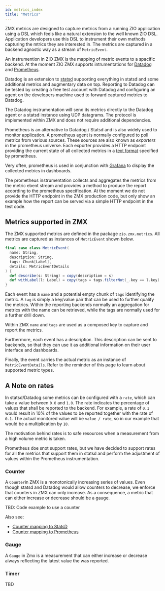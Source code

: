 ```yaml
---
id: metrics_index
title: "Metrics"
---
```

ZMX metrics are designed to capture metrics from a running ZIO application using a DSL which feels like a natural extension to the well known
ZIO DSL. Application developers use this DSL to instrument their own methods capturing the mtrics they are interested in. The metrics are captured
in a backend agnostic way as a stream of `MetricEvent`. 

An instrumention in ZIO ZMX is the mapping of metric events to a spacific backend. At the moment ZIO ZMX supports intrumentations for 
[Datadog](https://www.datadoghq.com/) and [Prometheus](https://prometheus.io).

Datadog is an extension to [statsd](https://github.com/statsd/statsd) supporting everything in statsd and some additional metrics and 
augmentary data on top. Reporting to Datadog can be tested by creating a free test account with Datadog and configuring an agent on the 
developers machine used to forward captured metrics to Datadog. 

The Datadog instrumentation will send its metrics directly to the Datadog agent or a statsd instance using UDP datagrams. The protocol is 
implemented within ZMX and does not require additional dependencies. 

Prometheus is an alternative to Datadog / Statsd and is also widely used to monitor application. A prometheus agent is normally configured 
to poll metrics from various sources. These sources are also known as _exporters_ in the prometheus universe. Each exporter provides a HTTP 
endpoint providing the current state of all collected metrics in a [text format](https://prometheus.io/docs/instrumenting/exposition_formats/)
specified by prometheus. 

Very often, prometheus is used in conjunction with [Grafana](https://grafana.com/) to display the collected metrics in dashboards.

The prometheus instrumentation collects and aggregates the metrics from the metric ebent stream and provides a method to produce the report 
according to the prometheus specification. At the moment we do not provide the HTTP endpoint in the ZMX production code, but only show an 
example how the report can be served via a simple HTTP endpoint in the test code. 

## Metrics supported in ZMX

The ZMX supported metrics are defined in the package `zio.zmx.metrics`. All metrics are captured as instances of `MetricEvent` shown below. 

```scala
final case class MetricEvent(
  name: String,
  description: String,
  tags: Chunk[Label],
  details: MetricEventDetails
) {
  def describe(s: String) = copy(description = s)
  def withLabel(l: Label) = copy(tags = tags.filterNot(_.key == l.key) ++ Chunk(l))
}
```

Each event has a `name` and a potential empty chunk of `tags` identifying the metric. A `tag` is simply a key/value pair that can be used
to further qualify the metrics. Within the reporting backends normally an aggregation for metrics with the name can be retrieved, while 
the tags are normally used for a further drill down. 

Within ZMX `name` and `tags` are used as a composed key to capture and report the metrics. 

Furthermore, each event has a description. This description can be sent to backends, so that they can use it as additional information 
on their user interface and dashboards.

Finally, the event carries the actual metric as an instance of `MetricEventDetails`. Refer to the reminder of this page to learn about supported 
metric types.

## A Note on rates

In statsd/Datadog some metrics can be configured with a `rate`, which can take a value between `0.0` and `1.0`. The rate indicates the percentage of values 
that shall be reported to the backend. For example, a rate of `0.1` would result in 10% of the values to be reported together with the rate of `0.1`. The actual
monitored value will be `value / rate`, so in our example that would be a multiplication by `10`. 

The motivation behind rates is to safe resources when a measurement from a high volume metric is taken. 

Prometheus doe snot support rates, but we have decided to support rates for all the metrics that support them in statsd and perform the adjustment 
of values within the Prometheus instrumentation. 

### Counter 

A `Counter`in ZMX is a monotonically increasing series of values. Even though statsd and Datadog would allow counters to decrease, we enforce that 
counters in ZMX can only increase. As a consequence, a metric that can either increase or decrease should be a gauge. 

TBD: Code example to use a counter 

Also see:

* [Counter mapping to StatsD](mappings.md#statsd-counter)
* [Counter mapping to Prometheus](mappings.md#prometheus-counter)

### Gauge 

A `Gauge` in Zmx is a measurement that can either increase or decrease always reflecting the latest value the was reported.

### Timer 

TBD
